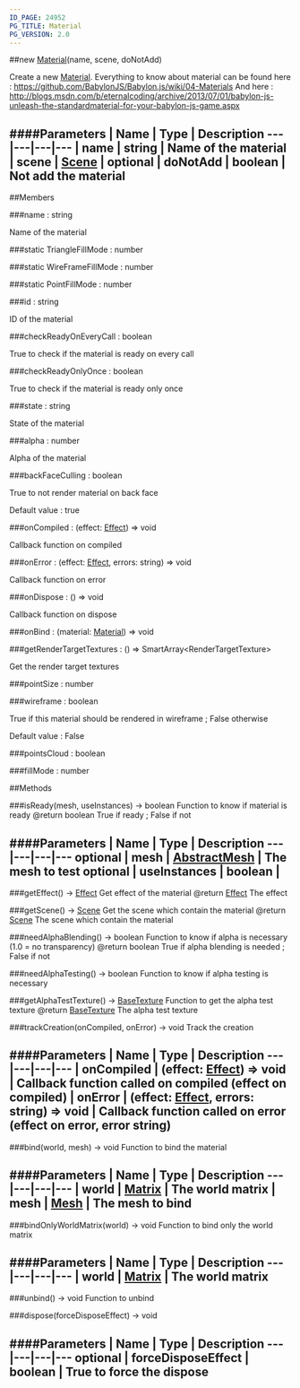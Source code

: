 ```yaml
---
ID_PAGE: 24952
PG_TITLE: Material
PG_VERSION: 2.0
---
```

##new [Material](/classes/Material)(name, scene, doNotAdd)



Create a new [Material](/classes/Material).
Everything to know about material can be found here : https://github.com/BabylonJS/Babylon.js/wiki/04-Materials
And here : http://blogs.msdn.com/b/eternalcoding/archive/2013/07/01/babylon-js-unleash-the-standardmaterial-for-your-babylon-js-game.aspx




####Parameters
 | Name | Type | Description
---|---|---|---
 | name | string | Name of the material
 | scene | [Scene](/classes/Scene) | 
optional | doNotAdd | boolean | Not add the material
---

##Members

###name : string




Name of the material



###static TriangleFillMode : number




###static WireFrameFillMode : number




###static PointFillMode : number




###id : string




ID of the material



###checkReadyOnEveryCall : boolean




True to check if the material is ready on every call



###checkReadyOnlyOnce : boolean




True to check if the material is ready only once



###state : string




State of the material



###alpha : number




Alpha of the material



###backFaceCulling : boolean




True to not render material on back face

Default value : true



###onCompiled : (effect: [Effect](/classes/Effect)) =&gt; void




Callback function on compiled



###onError : (effect: [Effect](/classes/Effect), errors: string) =&gt; void




Callback function on error



###onDispose : () =&gt; void




Callback function on dispose



###onBind : (material: [Material](/classes/Material)) =&gt; void




###getRenderTargetTextures : () =&gt; SmartArray&lt;RenderTargetTexture&gt;




Get the render target textures






###pointSize : number




###wireframe : boolean




True if this material should be rendered in wireframe ; False otherwise

Default value : False



###pointsCloud : boolean




###fillMode : number









##Methods

###isReady(mesh, useInstances) &rarr; boolean
Function to know if material is ready
@return boolean True if ready ; False if not





####Parameters
 | Name | Type | Description
---|---|---|---
optional | mesh | [AbstractMesh](/classes/AbstractMesh) | The mesh to test
optional | useInstances | boolean | 
---

###getEffect() &rarr; [Effect](/classes/Effect)
Get effect of the material
@return [Effect](/classes/Effect) The effect






###getScene() &rarr; [Scene](/classes/Scene)
Get the scene which contain the material
@return [Scene](/classes/Scene) The scene which contain the material






###needAlphaBlending() &rarr; boolean
Function to know if alpha is necessary (1.0 = no transparency)
@return boolean True if alpha blending is needed ; False if not






###needAlphaTesting() &rarr; boolean
Function to know if alpha testing is necessary






###getAlphaTestTexture() &rarr; [BaseTexture](/classes/BaseTexture)
Function to get the alpha test texture
@return [BaseTexture](/classes/BaseTexture) The alpha test texture






###trackCreation(onCompiled, onError) &rarr; void
Track the creation





####Parameters
 | Name | Type | Description
---|---|---|---
 | onCompiled | (effect: [Effect](/classes/Effect)) =&gt; void | Callback function called on compiled (effect on compiled)
 | onError | (effect: [Effect](/classes/Effect), errors: string) =&gt; void | Callback function called on error (effect on error, error string)
---

###bind(world, mesh) &rarr; void
Function to bind the material





####Parameters
 | Name | Type | Description
---|---|---|---
 | world | [Matrix](/classes/Matrix) | The world matrix
 | mesh | [Mesh](/classes/Mesh) | The mesh to bind
---

###bindOnlyWorldMatrix(world) &rarr; void
Function to bind only the world matrix





####Parameters
 | Name | Type | Description
---|---|---|---
 | world | [Matrix](/classes/Matrix) | The world matrix
---

###unbind() &rarr; void
Function to unbind






###dispose(forceDisposeEffect) &rarr; void

####Parameters
 | Name | Type | Description
---|---|---|---
optional | forceDisposeEffect | boolean | True to force the dispose
---
